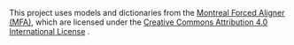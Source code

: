 This project uses models and dictionaries from the [Montreal Forced Aligner (MFA)]([url](https://github.com/MontrealCorpusTools/Montreal-Forced-Aligner)), which are licensed under the [Creative Commons Attribution 4.0 International License]([url](https://creativecommons.org/licenses/by/4.0/))
.
